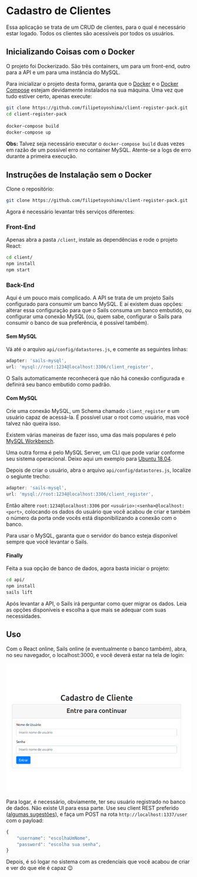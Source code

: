 # Cadastro de Clientes

Essa aplicação se trata de um CRUD de clientes, para o qual é necessário estar logado. Todos os clientes são acessíveis por todos os usuários.

## Inicializando Coisas com o Docker

O projeto foi Dockerizado. São três containers, um para um front-end, outro para a API e um para uma instância do MySQL.

Para inicializar o projeto desta forma, garanta que o [Docker](https://docs.docker.com/install/overview/) e o [Docker Compose](https://docs.docker.com/compose/) estejam devidamente instalados na sua máquina. Uma vez que tudo estiver certo, apenas execute:

```bash
git clone https://github.com/filipetoyoshima/client-register-pack.git
cd client-register-pack

docker-compose build
docker-compose up
```

**Obs:** Talvez seja necessário executar o `docker-compose build` duas vezes em razão de um possível erro no container MySQL. Atente-se a logs de erro durante a primeira execução.

## Instruções de Instalação sem o Docker

Clone o repositório:

```bash
git clone https://github.com/filipetoyoshima/client-register-pack.git
```

Agora é necessário levantar três serviços diferentes:

### Front-End

Apenas abra a pasta `/client`, instale as dependências e rode o projeto React:

```bash
cd client/
npm install
npm start
```

### Back-End

Aqui é um pouco mais complicado. A API se trata de um projeto Sails configurado para consumir um banco MySQL. E aí existem duas opções: alterar essa configuração para que o Sails consuma um banco embutido, ou configurar uma conexão MySQL (ou, quem sabe, configurar o Sails para consumir o banco de sua preferência, é possível também).

#### Sem MySQL

Vá até o arquivo `api/config/datastores.js`, e comente as seguintes linhas:

```js
adapter: 'sails-mysql',
url: 'mysql://root:1234@localhost:3306/client_register',
```

O Sails automaticamente reconhecerá que não há conexão configurada e definirá seu banco embutido como padrão.

#### Com MySQL

Crie uma conexão MySQL, um Schema chamado `client_register` e um usuário capaz de acessá-la. É possível usar o root como usuário, mas você talvez não queira isso.

Existem várias maneiras de fazer isso, uma das mais populares é pelo [MySQL Workbench](https://youtu.be/DCgRF4KOYIY).

Uma outra forma é pelo MySQL Server, um CLI que pode variar conforme seu sistema operacional. Deixo aqui um exemplo para [Ubuntu 18.04](https://www.digitalocean.com/community/tutorials/como-instalar-o-mysql-no-ubuntu-18-04-pt).

Depois de criar o usuário, abra o arquivo `api/config/datastores.js`, localize o segiunte trecho:

```js
adapter: 'sails-mysql',
url: 'mysql://root:1234@localhost:3306/client_register',
```

Então altere `root:1234@localhost:3306` por `<usuário>:<senha>@localhost:<port>`, colocando os dados do usuário que você acabou de criar e também o número da porta onde vocês está disponibilizando a conexão com o banco.

Para usar o MySQL, garanta que o servidor do banco esteja disponível sempre que você levantar o Sails.

#### Finally

Feita a sua opção de banco de dados, agora basta iniciar o projeto:

```bash
cd api/
npm install
sails lift
```

Após levantar a API, o Sails irá perguntar como quer migrar os dados. Leia as opções disponíveis e escolha a que mais se adequar com suas necessidades.

## Uso

Com o React online, Sails online (e eventualmente o banco também), abra, no seu navegador, o localhost:3000, e você deverá estar na tela de login:

![login image](docs/images/login.png)

Para logar, é necessário, obviamente, ter seu usuário registrado no banco de dados. Não existe UI para essa parte. Use seu client REST preferido ([algumas sugestões](https://www.slant.co/topics/7913/~rest-api-clients)), e faça um POST na rota `http://localhost:1337/user` com o payload:

```js
{
    "username": "escolhaUmNome",
    "password": "escolha sua senha",
}
```

Depois, é só logar no sistema com as credenciais que você acabou de criar e ver do que ele é capaz :wink: